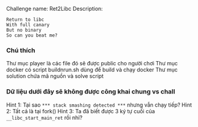 Challenge name: Ret2Libc
Description:
```
Return to libc
With full canary
But no binary
So can you beat me?
```

### Chú thích
Thư mục player là các file đó sẽ được public cho người chơi
Thư mục docker có script buildnrun.sh dùng để build và chạy docker
Thư mục solution chứa mã nguồn và solve script

### Dữ liệu dưới đây sẽ không được công khai chung vs chall
Hint 1: Tại sao `*** stack smashing detected ***` nhưng vẫn chạy tiếp?
Hint 2: Tất cả là tại fork()
Hint 3: Ta đã biết được 3 ký tự cuối của `__libc_start_main_ret` rồi nhỉ?
